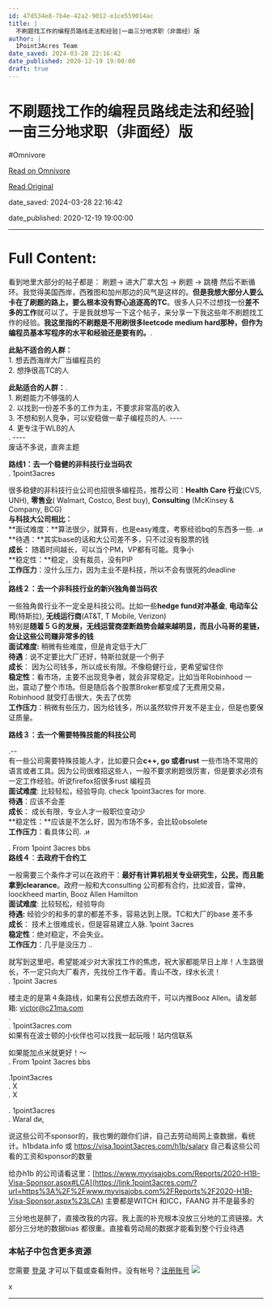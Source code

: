 ```yaml
---
id: 47d534e8-7b4e-42a2-9012-e1ce559014ac
title: |
  不刷题找工作的编程员路线走法和经验|一亩三分地求职（非面经）版
author: |
  1Point3Acres Team
date_saved: 2024-03-28 22:16:42
date_published: 2020-12-19 19:00:00
draft: true
---
```


# 不刷题找工作的编程员路线走法和经验|一亩三分地求职（非面经）版
#Omnivore

[Read on Omnivore](https://omnivore.app/me/-18e87febd6e)

[Read Original](https://www.1point3acres.com/bbs/thread-698427-1-1.html)

date_saved: 2024-03-28 22:16:42

date_published: 2020-12-19 19:00:00

--- 

# Full Content: 

看到地里大部分的帖子都是： 刷题-> 进大厂拿大包 -> 刷题 -> 跳槽 然后不断循环。我觉得美国西岸，西雅图和加州那边的风气是这样的。**但是我想大部分人要么卡在了刷题的路上，要么根本没有野心追逐高的TC**。很多人只不过想找一份**差不多的工作**就可以了。于是我就想写一下这个帖子，来分享一下我这些年不刷题找工作的经验。**我这里指的不刷题是不用刷很多leetcode medium hard那种，但作为编程员基本写程序的水平和经验还是要有的。**.   
  
**此贴不适合的人群：**  
1\. 想去西海岸大厂当编程员的  
2\. 想挣很高TC的人  
  
**此贴适合的人群：**.   
1\. 刷题能力不够强的人  
2\. 以找到一份差不多的工作为主，不要求非常高的收入  
3\. 不想和别人竞争，可以安稳做一辈子编程员的人. ----  
4\. 更专注于WLB的人  
. ----  
废话不多说，直奔主题  
  
  
**路线1：去一个稳健的非科技行业当码农**  
. 1point3acres  
  
很多稳健的非科技行业公司也招很多编程员，推荐公司：**Health Care 行业**(CVS, UNH), **零售业**( Walmart, Costco, Best buy), **Consulting** (McKinsey & Company, BCG)   
**与科技大公司相比：**  
**面试难度：**算法很少，就算有，也是easy难度，考察经验bq的东西多一些. .и  
**待遇：**其实base的话和大公司差不多，只不过没有股票的钱  
**成长：** 随着时间越长，可以当个PM，VP都有可能。竞争小  
**稳定性：**稳定，没有裁员，没有PIP  
**工作压力**：没什么压力，因为主业不是科技，所以不会有很死的deadline  
,   
**路线２：去一个非科技行业的新兴独角兽当码农**  
  
  
一些独角兽行业不一定全是科技公司。比如一些**hedge fund对冲基金**, **电动车公司**(特斯拉), **无线运行商**(AT&T, T Mobile, Verizon)  
特别是**随着５Ｇ的发展，无线运营商垄断趋势会越来越明显，而且小马哥的星链，会让这些公司赚非常多的钱**  
**面试难度:** 稍微有些难度，但是肯定低于大厂  
**待遇**：说不定要比大厂还好，特斯拉就是一个例子  
**成长**： 因为公司钱多，所以成长有限。不像稳健行业，更希望留住你  
**稳定性**：看市场，主要不出现竞争者，就会非常稳定。比如当年Robinhood 一出，震动了整个市场。但是随后各个股票Broker都变成了无费用交易，Robinhood 就受打击很大，失去了优势  
**工作压力**：稍微有些压力，因为给钱多，所以虽然软件开发不是主业，但是也要保证质量。  
  
  
**路线３：去一个需要特殊技能的科技公司**  
  
.--  
有一些公司需要特殊技能人才，比如要只会**c++, go 或者rust** 一些市场不常用的语言或者工具。因为公司很难招这些人，一般不要求刷题很厉害，但是要求必须有一定工作经验。听说firefox招很多rust 编程员  
**面试难度**: 比较轻松，经验导向. check 1point3acres for more.  
**待遇**：应该不会差  
**成长**： 成长有限，专业人才一般职位变动少  
**稳定性：**应该是不怎么好，因为市场不多，会比较obsolete  
**工作压力**：看具体公司. .и  
  
. From 1point 3acres bbs  
**路线４**：**去政府干合约工**

一般需要三个条件才可以在政府干：**最好有计算机相关专业研究生，公民，而且能拿到clearance**。政府一般和大consulting 公司都有合约，比如波音，雷神，loockheed martin, Booz Allen Hamilton  
**面试难度**: 比较轻松，经验导向  
**待遇:** 经验少的和多的拿的都差不多，容易达到上限。TC和大厂的base 差不多  
**成长**： 技术上很难成长，但是容易建立人脉. 1point 3acres   
**稳定性**：绝对稳定，不会失业。  
**工作压力**：几乎是没压力 ..   
  
  
就写到这里吧，希望能减少对大家找工作的焦虑，祝大家都能早日上岸！人生路很长，不一定只向大厂看齐，先找份工作干着。青山不改，绿水长流！  
. 1point 3acres   
  
楼主走的是第４条路线，如果有公民想去政府干，可以内推Booz Allen。请发邮箱: [victor@c21ma.com](mailto:victor@c21ma.com)  
.   
. 1point3acres.com   
如果有在波士顿的小伙伴也可以找我一起玩哦！站内信联系  
  
 如果能加点米就更好！～  
. From 1point 3acres bbs  
  
  
.1point3acres  
. Χ  
. Χ  
  
  
. 1point3acres  
. Waral dи,  
  
  
说这些公司不sponsor的，我也懒的跟你们讲，自己去劳动局网上查数据，看统计。h1bdata.info 或 <https://visa.1point3acres.com/h1b/salary> 自己看这些公司看的工资和sponsor的数量  
  
  
给办h1b 的公司请看这里：[https://www.myvisajobs.com/Reports/2020-H1B-Visa-Sponsor.aspx#LCA](https://link.1point3acres.com/?url=https%3A%2F%2Fwww.myvisajobs.com%2FReports%2F2020-H1B-Visa-Sponsor.aspx%23LCA) 主要都是WITCH 和ICC，FAANG 并不是最多的  
  
  
三分地也是醉了，直接改我的内容。我上面的补充根本没放三分地的工资链接。大部分三分地的数据bias 都很重。直接看劳动局的数据才能看到整个行业待遇

### **本帖子中包含更多资源**

您需要 [登录](https://www.1point3acres.com/bbs/member.php?mod=logging&action=login) 才可以下载或查看附件。没有帐号？[注册账号](https://www.1point3acres.com/bbs/member.php?mod=xregister "注册帐号") [![](https://proxy-prod.omnivore-image-cache.app/0x0,sMtIMG7-fUIUqXTBxEYoYdhTBeeO1qc6mRtBdnPnIaBk/https://www.1point3acres.com/bbs/source/plugin/wq_login/static/images/wechat_login.png)](https://auth.1point3acres.com/link/wechat) 

x 

---


